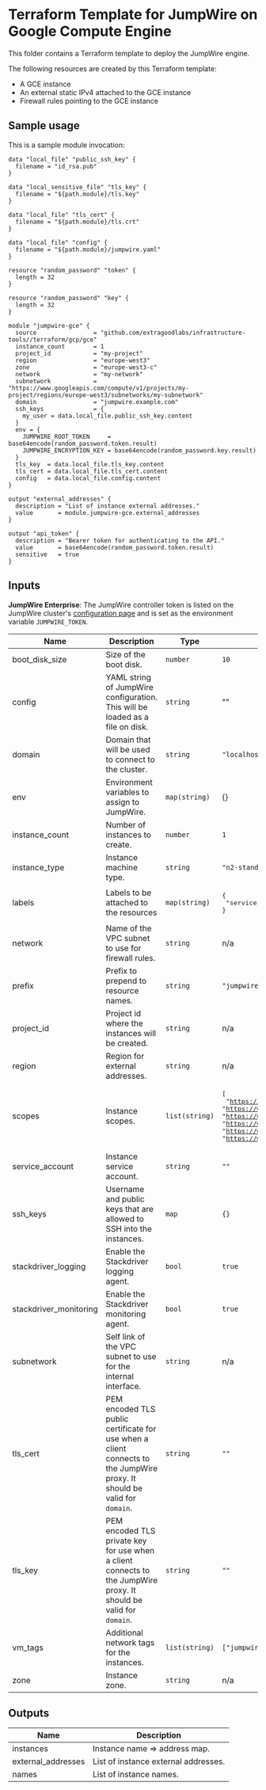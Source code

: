 # Terraform Template for JumpWire on Google Compute Engine

This folder contains a Terraform template to deploy the JumpWire engine.

The following resources are created by this Terraform template:
- A GCE instance
- An external static IPv4 attached to the GCE instance
- Firewall rules pointing to the GCE instance

## Sample usage

This is a sample module invocation:

```hcl
data "local_file" "public_ssh_key" {
  filename = "id_rsa.pub"
}

data "local_sensitive_file" "tls_key" {
  filename = "${path.module}/tls.key"
}

data "local_file" "tls_cert" {
  filename = "${path.module}/tls.crt"
}

data "local_file" "config" {
  filename = "${path.module}/jumpwire.yaml"
}

resource "random_password" "token" {
  length = 32
}

resource "random_password" "key" {
  length = 32
}

module "jumpwire-gce" {
  source                = "github.com/extragoodlabs/infrastructure-tools//terraform/gcp/gce"
  instance_count        = 1
  project_id            = "my-project"
  region                = "europe-west3"
  zone                  = "europe-west3-c"
  network               = "my-network"
  subnetwork            = "https://www.googleapis.com/compute/v1/projects/my-project/regions/europe-west3/subnetworks/my-subnetwork"
  domain                = "jumpwire.example.com"
  ssh_keys              = {
    my_user = data.local_file.public_ssh_key.content
  }
  env = {
    JUMPWIRE_ROOT_TOKEN     = base64encode(random_password.token.result)
    JUMPWIRE_ENCRYPTION_KEY = base64encode(random_password.key.result)
  }
  tls_key  = data.local_file.tls_key.content
  tls_cert = data.local_file.tls_cert.content
  config   = data.local_file.config.content
}

output "external_addresses" {
  description = "List of instance external addresses."
  value       = module.jumpwire-gce.external_addresses
}

output "api_token" {
  description = "Bearer token for authenticating to the API."
  value       = base64encode(random_password.token.result)
  sensitive   = true
}
```

## Inputs

**JumpWire Enterprise**: The JumpWire controller token is listed on the JumpWire cluster's [configuration page](https://app.jumpwire.io/clusters) and is set as the environment variable `JUMPWIRE_TOKEN`.

| Name | Description | Type | Default | Required |
|------|-------------|------|---------|:--------:|
| boot\_disk\_size | Size of the boot disk. | `number` | `10` | no |
| config | YAML string of JumpWire configuration. This will be loaded as a file on disk. | `string` | "" | no |
| domain | Domain that will be used to connect to the cluster. | `string` | `"localhost"` | no |
| env | Environment variables to assign to JumpWire. | `map(string)` | {} | no |
| instance\_count | Number of instances to create. | `number` | `1` | no |
| instance\_type | Instance machine type. | `string` | `"n2-standard-4"` | no |
| labels | Labels to be attached to the resources | `map(string)` | <pre>{<br>  "service": "jumpwire"<br>}</pre> | no |
| network | Name of the VPC subnet to use for firewall rules. | `string` | n/a | yes |
| prefix | Prefix to prepend to resource names. | `string` | `"jumpwire"` | no |
| project\_id | Project id where the instances will be created. | `string` | n/a | yes |
| region | Region for external addresses. | `string` | n/a | yes |
| scopes | Instance scopes. | `list(string)` | <pre>[<br>  "https://www.googleapis.com/auth/devstorage.read_only",<br>  "https://www.googleapis.com/auth/logging.write",<br>  "https://www.googleapis.com/auth/monitoring.write",<br>  "https://www.googleapis.com/auth/service.management.readonly",<br>  "https://www.googleapis.com/auth/servicecontrol",<br>  "https://www.googleapis.com/auth/trace.append"<br>]</pre> | no |
| service\_account | Instance service account. | `string` | `""` | no |
| ssh\_keys | Username and public keys that are allowed to SSH into the instances. | `map` | `{}` | no |
| stackdriver\_logging | Enable the Stackdriver logging agent. | `bool` | `true` | no |
| stackdriver\_monitoring | Enable the Stackdriver monitoring agent. | `bool` | `true` | no |
| subnetwork | Self link of the VPC subnet to use for the internal interface. | `string` | n/a | yes |
| tls\_cert | PEM encoded TLS public certificate for use when a client connects to the JumpWire proxy. It should be valid for `domain`. | `string` | `""` | no |
| tls\_key | PEM encoded TLS private key for use when a client connects to the JumpWire proxy. It should be valid for `domain`. | `string` | `""` | no |
| vm\_tags | Additional network tags for the instances. | `list(string)` | `["jumpwire"]` | no |
| zone | Instance zone. | `string` | n/a | yes |

## Outputs

| Name | Description |
|------|-------------|
| instances | Instance name => address map. |
| external\_addresses | List of instance external addresses. |
| names | List of instance names. |
